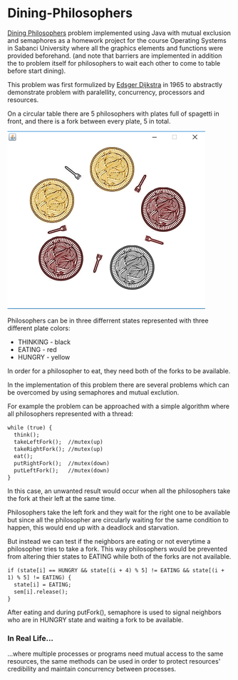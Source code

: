 # Dining-Philosophers
[Dining Philosophers](https://en.wikipedia.org/wiki/Dining_philosophers_problem) problem implemented using Java with mutual exclusion and semaphores as a homework project for the course Operating Systems in Sabanci University where all the graphics elements and functions were provided beforehand.
(and note that barriers are implemented in addition the to problem itself for philosophers to wait each other to come to table before start dining).

This problem was first formulized by [Edsger Dijkstra](https://en.wikipedia.org/wiki/Edsger_W._Dijkstra) in 1965 to abstractly demonstrate problem with paralellity, concurrency, processors and resources.

On a circular table there are 5 philosophers with plates full of spagetti in front, and there is a fork between every plate, 5 in total.

![screenshot](Screenshots/Screenshot.png)

Philosophers can be in three differrent states represented with three different plate colors:

* THINKING - black
* EATING - red
* HUNGRY - yellow

In order for a philosopher to eat, they need both of the forks to be available.

In the implementation of this problem there are several problems which can be overcomed by using semaphores and mutual exclution.

For example the problem can be approached with a simple algorithm where all philosophers represented with a thread:


```
while (true) {
  think();
  takeLeftFork();  //mutex(up)
  takeRightFork(); //mutex(up)
  eat();
  putRightFork();  //mutex(down)
  putLeftFork();   //mutex(down)
}
```
In this case, an unwanted result would occur when all the philosophers take the fork at their left at the same time.

Philosophers take the left fork and they wait for the right one to be available but since all the philosopher are circularly waiting for the same condition to happen, this would end up with a deadlock and starvation.

But instead we can test if the neighbors are eating or not everytime a philosopher tries to take a fork. This way philosophers would be prevented from altering thier states to EATING while both of the forks are not available. 
```
if (state[i] == HUNGRY && state[(i + 4) % 5] != EATING && state[(i + 1) % 5] != EATING) {
  state[i] = EATING;
  sem[i].release();
}
```
After eating and during putFork(), semaphore is used to signal neighbors who are in HUNGRY state and waiting a fork to be available.

### In Real Life...

...where multiple processes or programs need mutual access to the same resources, the same methods can be used in order to protect resources' credibility and maintain concurrency between processes.


